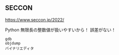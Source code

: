 ## SECCON

https://www.seccon.jp/2022/

Python 無限長の整数値が扱いやすいから！
誤差がない！

```
gdb
objdump
バイナリエディタ
```
